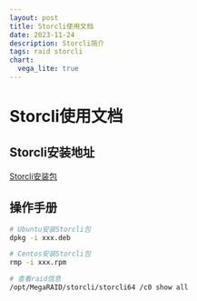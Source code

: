 ```yaml
---
layout: post
title: Storcli使用文档
date: 2023-11-24
description: Storcli简介
tags: raid storcli
chart:
  vega_lite: true
---
```


# Storcli使用文档

## Storcli安装地址

[Storcli安装包](https://www.broadcom.com/site-search?q=Latest%20Storcli)

## 操作手册

```bash
# Ubuntu安装Storcli包
dpkg -i xxx.deb

# Centos安装Storcli包
rmp -i xxx.rpm

# 查看raid信息
/opt/MegaRAID/storcli/storcli64 /c0 show all
```

